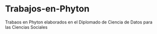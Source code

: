 # Trabajos-en-Phyton
Trabaos en Phyton elaborados en el Diplomado de Ciencia de Datos para las Ciencias Sociales
